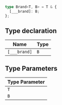 ```ts
type Brand<T, B> = T & {
  [___brand]: B;
};
```

## Type declaration

| Name         | Type |
| ------------ | ---- |
| `[___brand]` | `B`  |

## Type Parameters

| Type Parameter |
| -------------- |
| `T`            |
| `B`            |
